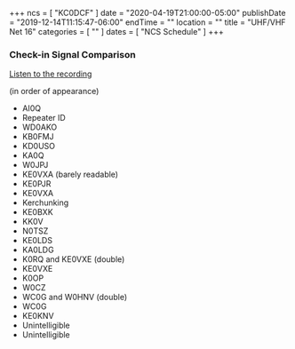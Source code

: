 +++
ncs = [ "KC0DCF" ]
date = "2020-04-19T21:00:00-05:00"
publishDate = "2019-12-14T11:15:47-06:00"
endTime = ""
location = ""
title = "UHF/VHF Net 16"
categories = [ "" ]
dates = [ "NCS Schedule" ]
+++
### Check-in Signal Comparison

<span class="genericon genericon-audio"></span> [Listen to the recording](https://cloud.rrra.org/index.php/s/JEHfz9Ei5F24H4f)

(in order of appearance)

* AI0Q
* Repeater ID
* WD0AKO
* KB0FMJ
* KD0USO
* KA0Q
* W0JPJ
* KE0VXA (barely readable)
* KE0PJR
* KE0VXA
* Kerchunking
* KE0BXK
* KK0V
* N0TSZ
* KE0LDS
* KA0LDG
* K0RQ and KE0VXE (double)
* KE0VXE
* K0OP
* W0CZ
* WC0G and W0HNV (double)
* WC0G
* KE0KNV
* Unintelligible
* Unintelligible
